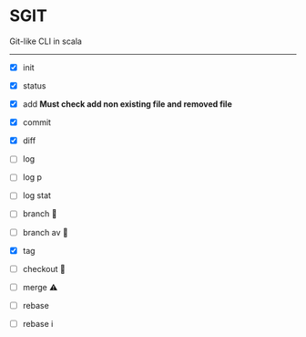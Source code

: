 # SGIT

Git-like CLI in scala

---

- [x] init
- [x] status
- [x] add **Must check add non existing file and removed file**
- [x] commit
- [x] diff
- [ ] log
- [ ] log p
- [ ] log stat
- [ ] branch :hammer:
- [ ] branch av :hammer:
- [x] tag
- [ ] checkout :hammer:
- [ ] merge :warning:
- [ ] rebase
- [ ] rebase i

